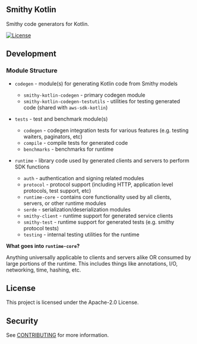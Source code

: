 ## Smithy Kotlin

Smithy code generators for Kotlin.

[![License][apache-badge]][apache-url]

[apache-badge]: https://img.shields.io/badge/License-Apache%202.0-blue.svg
[apache-url]: LICENSE

## Development

### Module Structure

* `codegen` - module(s) for generating Kotlin code from Smithy models
    * `smithy-kotlin-codegen` - primary codegen module
    * `smithy-kotlin-codegen-testutils` - utilities for testing generated code (shared with `aws-sdk-kotlin`)

* `tests`   - test and benchmark module(s)
    * `codegen` - codegen integration tests for various features (e.g. testing waiters, paginators, etc)
    * `compile` - compile tests for generated code
    * `benchmarks` - benchmarks for runtime

* `runtime` - library code used by generated clients and servers to perform SDK functions
    * `auth` - authentication and signing related modules
    * `protocol` - protocol support (including HTTP, application level protocols, test support, etc)
    * `runtime-core` - contains core functionality used by all clients, servers, or other runtime modules
    * `serde` - serialization/deserialization modules
    * `smithy-client` - runtime support for generated service clients
    * `smithy-test` - runtime support for generated tests (e.g. smithy protocol tests)
    * `testing` - internal testing utilities for the runtime


**What goes into `runtime-core`?**

Anything universally applicable to clients and servers alike OR consumed by large portions of the runtime. This includes things like
annotations, I/O, networking, time, hashing, etc. 


## License

This project is licensed under the Apache-2.0 License.

## Security

See [CONTRIBUTING](CONTRIBUTING.md#security-issue-notifications) for more information.

